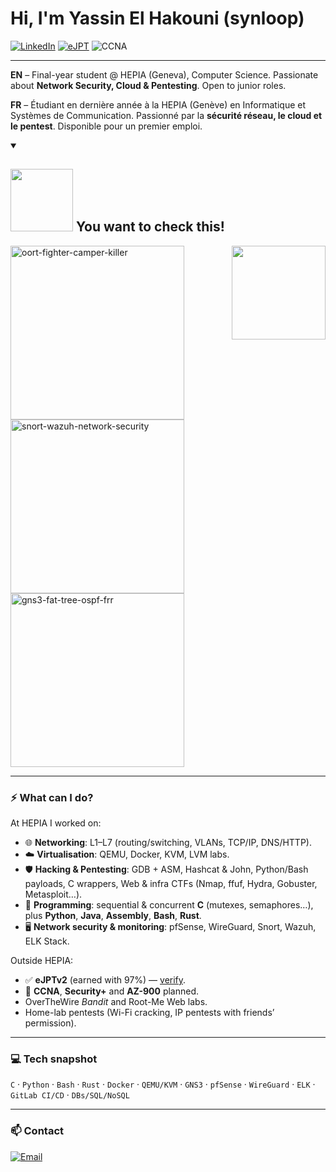 # Hi, I'm **Yassin El Hakouni** (synloop)

[![LinkedIn](https://img.shields.io/badge/LinkedIn-Connect-blue?logo=linkedin)](https://www.linkedin.com/in/yassin-el-hakouni-10514a233/)
[![eJPT](https://img.shields.io/badge/eJPT-Certified-brightgreen)](https://certs.ine.com/46a350dc-8200-4550-813b-097143a7d8a3)
![CCNA](https://img.shields.io/badge/CCNA-Planned-lightgrey?logo=cisco)

---

**EN** – Final-year student @ HEPIA (Geneva), Computer Science. Passionate about **Network Security, Cloud & Pentesting**. Open to junior roles.

**FR** – Étudiant en dernière année à la HEPIA (Genève) en Informatique et Systèmes de Communication. Passionné par la **sécurité réseau, le cloud et le pentest**. Disponible pour un premier emploi.

<details open> 
  <summary><h2><img src="https://media2.giphy.com/media/v1.Y2lkPTc5MGI3NjExeDRiNnJkeWludHlvMnNxZHNjZ3BvMnI4N3l1ZGdtNHRpdGR0dnY3ZCZlcD12MV9pbnRlcm5hbF9naWZfYnlfaWQmY3Q9Zw/R5dspTNJBVL51hiSN7/giphy.gif" width ="100"> You want to check this!</h2></summary>
  
  <img align="right" height="150" src="https://media0.giphy.com/media/v1.Y2lkPTc5MGI3NjExMGhqbnVsOHF5MnRzMTA3cm9pY3czdGx4aGxqOXBhYnFuNDZiOXhkaiZlcD12MV9pbnRlcm5hbF9naWZfYnlfaWQmY3Q9Zw/3oKIPpFhwsMNrRIjN6/giphy.gif"  />

  <p align="left">
    <a href="https://github.com/synloop/oort-fighter-camper-killer">
      <img width="278" src="https://denvercoder1-github-readme-stats.vercel.app/api/pin/?username=synloop&repo=oort-fighter-camper-killer&theme=react&bg_color=000000&title_color=054267&hide_border=true&icon_color=054267&show_icons=false" alt="oort-fighter-camper-killer">
    </a>
    <a href="https://github.com/synloop/snort-wazuh-network-security">
      <img width="278" src="https://denvercoder1-github-readme-stats.vercel.app/api/pin/?username=synloop&repo=snort-wazuh-network-security&theme=react&bg_color=000000&title_color=FFFFFF&hide_border=true&icon_color=FFFFFF&show_icons=false" alt="snort-wazuh-network-security">
    </a>
    <a href="https://github.com/synloop/gns3-fat-tree-ospf-frr">
      <img width="278" src="https://denvercoder1-github-readme-stats.vercel.app/api/pin/?username=synloop&repo=gns3-fat-tree-ospf-frr&theme=react&bg_color=000000&title_color=FFFFFF&hide_border=true&icon_color=FFFFFF&show_icons=false" alt="gns3-fat-tree-ospf-frr">
    </a>
  </p>
</details>

---

### ⚡ What can I do?

At HEPIA I worked on:  
- 🌐 **Networking**: L1–L7 (routing/switching, VLANs, TCP/IP, DNS/HTTP).  
- ☁️ **Virtualisation**: QEMU, Docker, KVM, LVM labs.  
- 🛡️ **Hacking & Pentesting**: GDB + ASM, Hashcat & John, Python/Bash payloads, C wrappers, Web & infra CTFs (Nmap, ffuf, Hydra, Gobuster, Metasploit…).  
- 🔧 **Programming**: sequential & concurrent **C** (mutexes, semaphores…), plus **Python**, **Java**, **Assembly**, **Bash**, **Rust**.  
- 🖥️ **Network security & monitoring**: pfSense, WireGuard, Snort, Wazuh, ELK Stack.  

Outside HEPIA:  
- ✅ **eJPTv2** (earned with 97%) — [verify](https://certs.ine.com/46a350dc-8200-4550-813b-097143a7d8a3).  
- 🎯 **CCNA**, **Security+** and **AZ-900** planned.  
- OverTheWire *Bandit* and Root-Me Web labs.  
- Home-lab pentests (Wi-Fi cracking, IP pentests with friends’ permission).

---

### 💻 Tech snapshot
`C` · `Python` · `Bash` · `Rust` · `Docker` · `QEMU/KVM` · `GNS3` · `pfSense` · `WireGuard` · `ELK` · `GitLab CI/CD` · `DBs/SQL/NoSQL`

---

### 📫 Contact
[![Email](https://img.shields.io/badge/Email-yassin.elhakouni@outlook.fr-blue)](mailto:yassin.elhakouni@outlook.fr)
